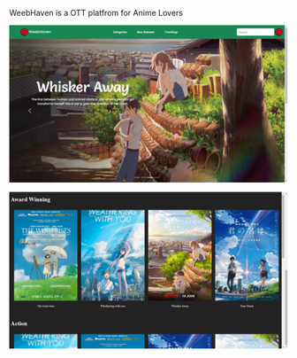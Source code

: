 WeebHaven is a OTT platfrom for Anime Lovers


![Home Page](./home_page.png)



![Home Page](./list_view.png)
